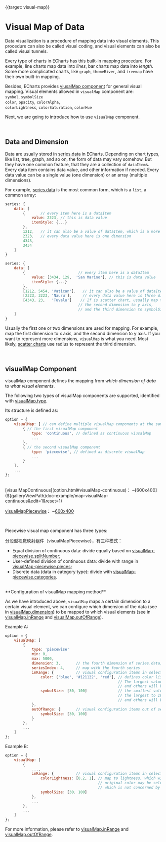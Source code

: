 
{{target: visual-map}}

# Visual Map of Data

Data visualization is a procedure of mapping data into visual elements. This procedure can also be called visual coding, and visual elements can also be called visual tunnels.

Every type of charts in ECharts has this built-in mapping procedure. For example, line charts map data into *lines*, bar charts map data into *length*. Some more complicated charts, like `graph`, `themeRiver`, and `treemap` have their own built-in mapping.

Besides, ECharts provides [viusalMap component](option.html#visualMap) for general visual mapping. Visual elements allowed in `visualMap` component are:<br>
`symbol`, `symbolSize`<br>
`color`, `opacity`, `colorAlpha`, <br>
`colorLightness`, `colorSaturation`, `colorHue`

Next, we are going to introduce how to use `visualMap` component.

<br>
<h2>Data and Dimension</h2>

Data are usually stored in [series.data](option.html#series.data) in ECharts. Depending on chart types, like list, tree, graph, and so on, the form of data may vary somehow. But they have one common feature, that they are a collection of `dataItem`s. Every data item contains data value, and other information if needed. Every data value can be a single value (one dimension) or an array (multiple dimensions).

For example, [series.data](option.html#series.data) is the most common form, which is a `list`, a common array:

```javascript
series: {
    data: [
        {       // every item here is a dataItem
            value: 2323, // this is data value
            itemStyle: {...}
        },
        1212,   // it can also be a value of dataItem, which is a more common case
        2323,   // every data value here is one dimension
        4343,
        3434
    ]
}
```

```javascript
series: {
    data: [
        {                        // every item here is a dataItem
            value: [3434, 129,  'San Marino'], // this is data value
            itemStyle: {...}
        },
        [1212, 5454, 'Vatican'],   // it can also be a value of dataItem, which is a more common case
        [2323, 3223, 'Nauru'],     // every data value here is three dimension
        [4343, 23,   'Tuvalu']    // If is scatter chart, usually map the first dimension to x axis,
                                 // the second dimension to y axis,
                                 // and the third dimension to symbolSize
    ]
}
```

Usually the first one or two dimensions are used for mapping. For example, map the first dimension to x axis, and the second dimension to y axis. If you want to represent more dimensions, `visualMap` is what you need. Most likely, [scatter charts](option.html#scatter) use radius to represent the third dimension.







<br>
<h2>visualMap Component</h2>

visualMap component defines the mapping from *which dimension of data* to *what visual elements*.

The following two types of visualMap components are supported, identified with [visualMap.type](option.html#visualMap.type).

Its structure is defined as:

```javascript
option = {
    visualMap: [ // can define multiple visualMap components at the same time
        { // the first visualMap component
            type: 'continuous', // defined as continuous viusalMap
            ...
        },
        { // the second visualMap component
            type: 'piecewise', // defined as discrete visualMap
            ...
        }
    ],
    ...
};
```

<br>
[visualMapContinuous](option.html#visualMap-continuous)：
~[600x400](${galleryViewPath}doc-example/map-visualMap-continuous&edit=1&reset=1)

[visualMapPiecewise](option.html#visualMap-piecewise)：
~[600x400](${galleryViewPath}doc-example/scatter-visualMap-piecewise&edit=1&reset=1)

<br>

Piecewise visual map component has three types:


分段型视觉映射组件（visualMapPiecewise），有三种模式：

+ Equal division of continuous data: divide equally based on [visualMap-piecewise.splitNumber](option.html#visualMap-piecewise.splitNumber);
+ User-defined division of continuous data: divide with range in [visualMap-piecewise.pieces](option.html#visualMap-piecewise.pieces);
+ Discrete data (data in category type): divide with [visualMap-piecewise.categories](option.html#visualMap-piecewise.categories).


<br>
**Configuration of visualMap mapping method**

As we have introduced above, `visualMap` maps a certain dimension to a certain visual element, we can configure which dimension of the data (see in [visualMap.dimension](~visualMap.dimension)) to be mapped to which visual elements (see in [visualMap.inRange](option.html#visualMap.inRange) and [visualMap.outOfRange](option.html#visualMap.outOfRange)).


Example A:

```javascript
option = {
    visualMap: [
        {
            type: 'piecewise'
            min: 0,
            max: 5000,
            dimension: 3,       // the fourth dimension of series.data, or value[3], is mapped
            seriesIndex: 4,     // map with the fourth series
            inRange: {          // visual configuration items in selected range
                color: ['blue', '#121122', 'red'], // defines color list of mapping
                                                   // The largest value will be mapped to 'red',
                                                   // and others will be interpolated
                symbolSize: [30, 100]              // the smallest value will be mapped to size of 30,
                                                   // the largest to 100,
                                                   // and others will be interpolated
            },
            outOfRange: {       // visual configuration items out of selected range
                symbolSize: [30, 100]
            }
        },
        ...
    ]
};
```

Example B:

```javascript
option = {
    visualMap: [
        {
            ...,
            inRange: {          // visual configuration items in selected range
                colorLightness: [0.2, 1], // map to lightness, which will process lightness based on original color
                                          // original color may be selected from global color palette,
                                          // which is not concerned by visualMap component
                symbolSize: [30, 100]
            },
            ...
        },
        ...
    ]
};
```

For more information, please refer to [visualMap.inRange](option.html#visualMap.inRange) and [visualMap.outOfRange](option.html#visualMap.outOfRange).
